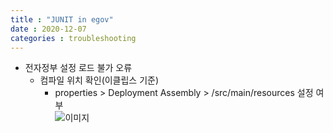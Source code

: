 ```yaml
---
title : "JUNIT in egov"
date : 2020-12-07
categories : troubleshooting
---
```


+ 전자정부 설정 로드 불가 오류
  + 컴파일 위치 확인(이클립스 기준)
    + properties > Deployment Assembly > /src/main/resources 설정 여부   
    ![이미지](https://redbean88.github.io/img/2020-12-07_145735.png)
